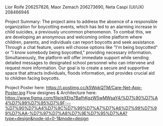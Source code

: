 Lior Roife 206257826, Maor Zemach 206273690, Neta Caspi (UI/UX) 208466946

 
  
Project Summary:
The project aims to address the absence of a responsible organization for boycotting events, which has led to an alarming increase in child suicides, a previously uncommon phenomenon. To combat this, we are developing an anonymous and welcoming online platform where children, parents, and individuals can report boycotts and seek assistance. Through a chat feature, users will choose options like "I'm being boycotted" or "I know somebody being boycotted," providing necessary information. Simultaneously, the platform will offer immediate support while sending detailed messages to designated school personnel who can intervene and request more information. Our goal is to create a secure and supportive space that attracts individuals, floods information, and provides crucial aid to children facing boycotts.

Project Poster here: https://i.postimg.cc/k5WpkQTM/Care-Net-App-Poster.jpg
Flow designes & Architecture here: https://www.figma.com/file/eXEtg7BafhKgzW5wMWsaY4/%D7%90%D7%A4%D7%99%D7%95%D7%9F---%D7%90%D7%A4%D7%9C%D7%99%D7%A7%D7%A6%D7%99%D7%99%D7%AA-%D7%97%D7%A8%D7%9E%D7%95%D7%AA?type=design&node-id=0-1&mode=design



